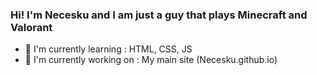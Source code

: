 ### Hi! I'm Necesku and I am just a guy that plays Minecraft and Valorant
- 🌱 I'm currently learning : HTML, CSS, JS
- 📝 I'm currently working on : My main site (Necesku.github.io)

<!--
**Necesku/Necesku** is a ✨ _special_ ✨ repository because its `README.md` (this file) appears on your GitHub profile.

Here are some ideas to get you started:

- 🔭 I’m currently working on ...
- 🌱 I’m currently learning ...
- 👯 I’m looking to collaborate on ...
- 🤔 I’m looking for help with ...
- 💬 Ask me about ...
- 📫 How to reach me: ...
- 😄 Pronouns: ...
- ⚡ Fun fact: ...
-->
